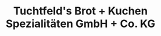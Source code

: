 ---
title: "Tuchtfeld's Brot + Kuchen Spezialitäten GmbH + Co. KG"
url: /northeim/tuchtfelds-brot-kuchen-spezialitaeten-gmbh-co-kg/
shop: Bäckerei
---